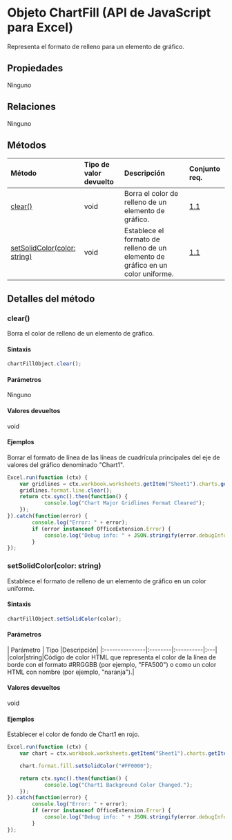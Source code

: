 # <a name="chartfill-object-javascript-api-for-excel"></a>Objeto ChartFill (API de JavaScript para Excel)

Representa el formato de relleno para un elemento de gráfico.

## <a name="properties"></a>Propiedades

Ninguno

## <a name="relationships"></a>Relaciones
Ninguno


## <a name="methods"></a>Métodos

| Método           | Tipo de valor devuelto    |Descripción| Conjunto req.|
|:---------------|:--------|:----------|:----|
|[clear()](#clear)|void|Borra el color de relleno de un elemento de gráfico.|[1.1](../requirement-sets/excel-api-requirement-sets.md)|
|[setSolidColor(color: string)](#setsolidcolorcolor-string)|void|Establece el formato de relleno de un elemento de gráfico en un color uniforme.|[1.1](../requirement-sets/excel-api-requirement-sets.md)|

## <a name="method-details"></a>Detalles del método


### <a name="clear"></a>clear()
Borra el color de relleno de un elemento de gráfico.

#### <a name="syntax"></a>Sintaxis
```js
chartFillObject.clear();
```

#### <a name="parameters"></a>Parámetros
Ninguno

#### <a name="returns"></a>Valores devueltos
void

#### <a name="examples"></a>Ejemplos

Borrar el formato de línea de las líneas de cuadrícula principales del eje de valores del gráfico denominado "Chart1".

```js
Excel.run(function (ctx) { 
    var gridlines = ctx.workbook.worksheets.getItem("Sheet1").charts.getItem("Chart1").axes.valueAxis.majorGridlines;   
    gridlines.format.line.clear();
    return ctx.sync().then(function() {
            console.log("Chart Major Gridlines Format Cleared");
    });
}).catch(function(error) {
        console.log("Error: " + error);
        if (error instanceof OfficeExtension.Error) {
            console.log("Debug info: " + JSON.stringify(error.debugInfo));
        }
});
```

### <a name="setsolidcolorcolor-string"></a>setSolidColor(color: string)
Establece el formato de relleno de un elemento de gráfico en un color uniforme.

#### <a name="syntax"></a>Sintaxis
```js
chartFillObject.setSolidColor(color);
```

#### <a name="parameters"></a>Parámetros
| Parámetro    | Tipo   |Descripción|
|:---------------|:--------|:----------|:---|
|color|string|Código de color HTML que representa el color de la línea de borde con el formato #RRGGBB (por ejemplo, "FFA500") o como un color HTML con nombre (por ejemplo, "naranja").|

#### <a name="returns"></a>Valores devueltos
void

#### <a name="examples"></a>Ejemplos

Establecer el color de fondo de Chart1 en rojo.

```js
Excel.run(function (ctx) { 
    var chart = ctx.workbook.worksheets.getItem("Sheet1").charts.getItem("Chart1"); 

    chart.format.fill.setSolidColor("#FF0000");

    return ctx.sync().then(function() {
            console.log("Chart1 Background Color Changed.");
    });
}).catch(function(error) {
        console.log("Error: " + error);
        if (error instanceof OfficeExtension.Error) {
            console.log("Debug info: " + JSON.stringify(error.debugInfo));
        }
});
```
